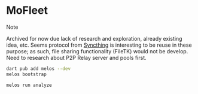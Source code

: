# MoFleet

> [!NOTE]
> Archived for now due lack of research and exploration, already existing idea, etc. Seems protocol from [Syncthing](https://github.com/syncthing/syncthing) is interesting to be reuse in these purpose; as such, file sharing functionality (FileTK) would not be develop. Need to research about P2P Relay server and pools first.

```sh
dart pub add melos --dev
melos bootstrap

melos run analyze
```

